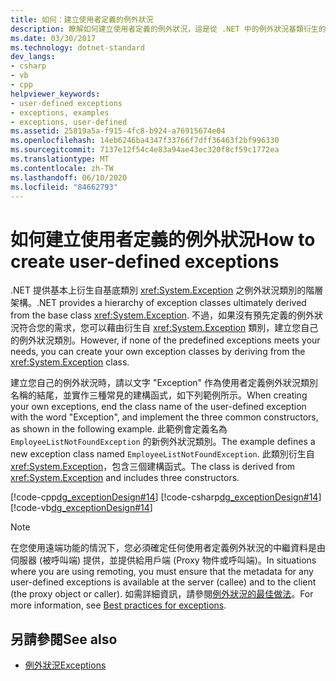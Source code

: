 ```yaml
---
title: 如何：建立使用者定義的例外狀況
description: 瞭解如何建立使用者定義的例外狀況，這是從 .NET 中的例外狀況基類衍生的例外狀況類別階層的替代方法。
ms.date: 03/30/2017
ms.technology: dotnet-standard
dev_langs:
- csharp
- vb
- cpp
helpviewer_keywords:
- user-defined exceptions
- exceptions, examples
- exceptions, user-defined
ms.assetid: 25819a5a-f915-4fc8-b924-a76915674e04
ms.openlocfilehash: 14eb6246ba4347f33766f7dff36463f2bf996330
ms.sourcegitcommit: 7137e12f54c4e83a94ae43ec320f8cf59c1772ea
ms.translationtype: MT
ms.contentlocale: zh-TW
ms.lasthandoff: 06/10/2020
ms.locfileid: "84662793"
---
```

# <a name="how-to-create-user-defined-exceptions"></a><span data-ttu-id="825c7-103">如何建立使用者定義的例外狀況</span><span class="sxs-lookup"><span data-stu-id="825c7-103">How to create user-defined exceptions</span></span>

<span data-ttu-id="825c7-104">.NET 提供基本上衍生自基底類別 <xref:System.Exception> 之例外狀況類別的階層架構。</span><span class="sxs-lookup"><span data-stu-id="825c7-104">.NET provides a hierarchy of exception classes ultimately derived from the base class <xref:System.Exception>.</span></span> <span data-ttu-id="825c7-105">不過，如果沒有預先定義的例外狀況符合您的需求，您可以藉由衍生自 <xref:System.Exception> 類別，建立您自己的例外狀況類別。</span><span class="sxs-lookup"><span data-stu-id="825c7-105">However, if none of the predefined exceptions meets your needs, you can create your own exception classes by deriving from the <xref:System.Exception> class.</span></span>

<span data-ttu-id="825c7-106">建立您自己的例外狀況時，請以文字 "Exception" 作為使用者定義例外狀況類別名稱的結尾，並實作三種常見的建構函式，如下列範例所示。</span><span class="sxs-lookup"><span data-stu-id="825c7-106">When creating your own exceptions, end the class name of the user-defined exception with the word "Exception", and implement the three common constructors, as shown in the following example.</span></span> <span data-ttu-id="825c7-107">此範例會定義名為 `EmployeeListNotFoundException` 的新例外狀況類別。</span><span class="sxs-lookup"><span data-stu-id="825c7-107">The example defines a new exception class named `EmployeeListNotFoundException`.</span></span> <span data-ttu-id="825c7-108">此類別衍生自 <xref:System.Exception>，包含三個建構函式。</span><span class="sxs-lookup"><span data-stu-id="825c7-108">The class is derived from <xref:System.Exception> and includes three constructors.</span></span>

[!code-cpp[dg_exceptionDesign#14](../../../samples/snippets/cpp/VS_Snippets_CLR/dg_exceptionDesign/cpp/example2.cpp#14)]
[!code-csharp[dg_exceptionDesign#14](../../../samples/snippets/csharp/VS_Snippets_CLR/dg_exceptionDesign/cs/example2.cs#14)]
[!code-vb[dg_exceptionDesign#14](../../../samples/snippets/visualbasic/VS_Snippets_CLR/dg_exceptionDesign/vb/example2.vb#14)]  

> [!NOTE]
> <span data-ttu-id="825c7-109">在您使用遠端功能的情況下，您必須確定任何使用者定義例外狀況的中繼資料是由伺服器 (被呼叫端) 提供，並提供給用戶端 (Proxy 物件或呼叫端)。</span><span class="sxs-lookup"><span data-stu-id="825c7-109">In situations where you are using remoting, you must ensure that the metadata for any user-defined exceptions is available at the server (callee) and to the client (the proxy object or caller).</span></span> <span data-ttu-id="825c7-110">如需詳細資訊，請參閱[例外狀況的最佳做法](best-practices-for-exceptions.md)。</span><span class="sxs-lookup"><span data-stu-id="825c7-110">For more information, see [Best practices for exceptions](best-practices-for-exceptions.md).</span></span>

## <a name="see-also"></a><span data-ttu-id="825c7-111">另請參閱</span><span class="sxs-lookup"><span data-stu-id="825c7-111">See also</span></span>

- [<span data-ttu-id="825c7-112">例外狀況</span><span class="sxs-lookup"><span data-stu-id="825c7-112">Exceptions</span></span>](index.md)

